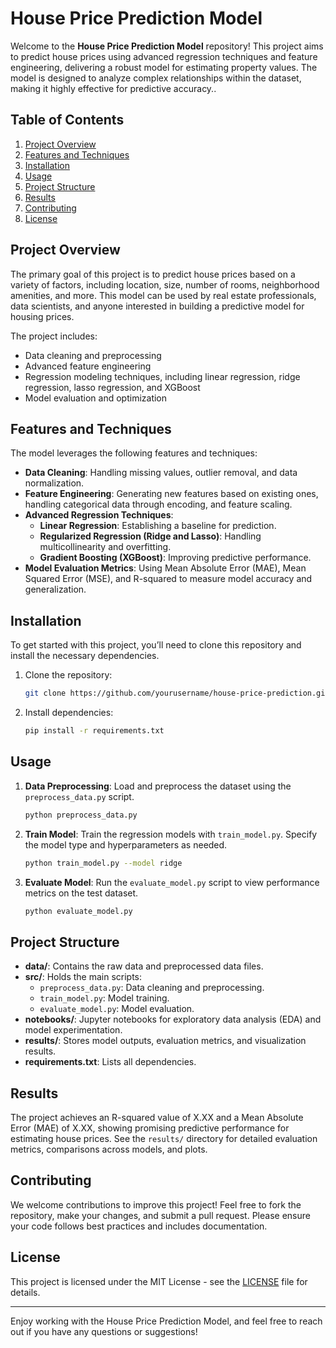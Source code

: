 # House Price Prediction Model

Welcome to the **House Price Prediction Model** repository! This project aims to predict house prices using advanced regression techniques and feature engineering, delivering a robust model for estimating property values. The model is designed to analyze complex relationships within the dataset, making it highly effective for predictive accuracy..

## Table of Contents
1. [Project Overview](#project-overview)
2. [Features and Techniques](#features-and-techniques)
3. [Installation](#installation)
4. [Usage](#usage)
5. [Project Structure](#project-structure)
6. [Results](#results)
7. [Contributing](#contributing)
8. [License](#license)

## Project Overview

The primary goal of this project is to predict house prices based on a variety of factors, including location, size, number of rooms, neighborhood amenities, and more. This model can be used by real estate professionals, data scientists, and anyone interested in building a predictive model for housing prices.

The project includes:
- Data cleaning and preprocessing
- Advanced feature engineering
- Regression modeling techniques, including linear regression, ridge regression, lasso regression, and XGBoost
- Model evaluation and optimization

## Features and Techniques

The model leverages the following features and techniques:

- **Data Cleaning**: Handling missing values, outlier removal, and data normalization.
- **Feature Engineering**: Generating new features based on existing ones, handling categorical data through encoding, and feature scaling.
- **Advanced Regression Techniques**:
  - **Linear Regression**: Establishing a baseline for prediction.
  - **Regularized Regression (Ridge and Lasso)**: Handling multicollinearity and overfitting.
  - **Gradient Boosting (XGBoost)**: Improving predictive performance.
- **Model Evaluation Metrics**: Using Mean Absolute Error (MAE), Mean Squared Error (MSE), and R-squared to measure model accuracy and generalization.

## Installation

To get started with this project, you’ll need to clone this repository and install the necessary dependencies.

1. Clone the repository:
   ```bash
   git clone https://github.com/yourusername/house-price-prediction.git
   ```
2. Install dependencies:
   ```bash
   pip install -r requirements.txt
   ```

## Usage

1. **Data Preprocessing**: Load and preprocess the dataset using the `preprocess_data.py` script.
   ```bash
   python preprocess_data.py
   ```

2. **Train Model**: Train the regression models with `train_model.py`. Specify the model type and hyperparameters as needed.
   ```bash
   python train_model.py --model ridge
   ```

3. **Evaluate Model**: Run the `evaluate_model.py` script to view performance metrics on the test dataset.
   ```bash
   python evaluate_model.py
   ```

## Project Structure

- **data/**: Contains the raw data and preprocessed data files.
- **src/**: Holds the main scripts:
  - `preprocess_data.py`: Data cleaning and preprocessing.
  - `train_model.py`: Model training.
  - `evaluate_model.py`: Model evaluation.
- **notebooks/**: Jupyter notebooks for exploratory data analysis (EDA) and model experimentation.
- **results/**: Stores model outputs, evaluation metrics, and visualization results.
- **requirements.txt**: Lists all dependencies.

## Results

The project achieves an R-squared value of X.XX and a Mean Absolute Error (MAE) of X.XX, showing promising predictive performance for estimating house prices. See the `results/` directory for detailed evaluation metrics, comparisons across models, and plots.

## Contributing

We welcome contributions to improve this project! Feel free to fork the repository, make your changes, and submit a pull request. Please ensure your code follows best practices and includes documentation.

## License

This project is licensed under the MIT License - see the [LICENSE](LICENSE) file for details. 

---

Enjoy working with the House Price Prediction Model, and feel free to reach out if you have any questions or suggestions!
